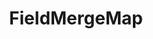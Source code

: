 ---
optionsClassName: FieldMergeMapOptions
optionsClassFullName: MigrationTools.Tools.FieldMergeMapOptions
configurationSamples:
- name: defaults
  order: 2
  description: 
  code: There are no defaults! Check the sample for options!
  sampleFor: MigrationTools.Tools.FieldMergeMapOptions
- name: sample
  order: 1
  description: 
  code: There is no sample, but you can check the classic below for a general feel.
  sampleFor: MigrationTools.Tools.FieldMergeMapOptions
- name: classic
  order: 3
  description: 
  code: >-
    {
      "$type": "FieldMergeMapOptions",
      "sourceFields": null,
      "targetField": null,
      "formatExpression": null,
      "ApplyTo": []
    }
  sampleFor: MigrationTools.Tools.FieldMergeMapOptions
description: Merges values from multiple source fields into a single target field using a specified format template.
className: FieldMergeMap
typeName: FieldMaps
architecture: 
options:
- parameterName: ApplyTo
  type: List
  description: A list of Work Item Types that this Field Map will apply to. If the list is empty it will apply to all Work Item Types. You can use "*" to apply to all Work Item Types.
  defaultValue: missing XML code comments
- parameterName: formatExpression
  type: String
  description: missing XML code comments
  defaultValue: missing XML code comments
- parameterName: sourceFields
  type: List
  description: missing XML code comments
  defaultValue: missing XML code comments
- parameterName: targetField
  type: String
  description: missing XML code comments
  defaultValue: missing XML code comments
status: missing XML code comments
processingTarget: missing XML code comments
classFile: src/MigrationTools.Clients.TfsObjectModel/Tools/FieldMappingTool/FieldMaps/FieldMergeMap.cs
optionsClassFile: src/MigrationTools/Tools/FieldMappingTool/FieldMaps/FieldMergeMapOptions.cs
notes:
  exists: false
  path: docs/Reference/FieldMaps/FieldMergeMap-notes.md
  markdown: ''
topics:
- topic: notes
  path: docs/Reference/FieldMaps/FieldMergeMap-notes.md
  exists: false
  markdown: ''
- topic: introduction
  path: docs/Reference/FieldMaps/FieldMergeMap-introduction.md
  exists: false
  markdown: ''

redirectFrom:
- /Reference/FieldMaps/FieldMergeMapOptions/
layout: reference
toc: true
permalink: /Reference/FieldMaps/FieldMergeMap/
title: FieldMergeMap
categories:
- FieldMaps
- 
topics:
- topic: notes
  path: docs/Reference/FieldMaps/FieldMergeMap-notes.md
  exists: false
  markdown: ''
- topic: introduction
  path: docs/Reference/FieldMaps/FieldMergeMap-introduction.md
  exists: false
  markdown: ''

---
